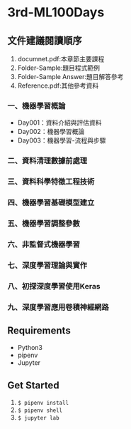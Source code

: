 # 3rd-ML100Days

## 文件建議閱讀順序

1. documnet.pdf:本章節主要課程
2. Folder-Sample:題目程式範例
3. Folder-Sample Answer:題目解答參考
4. Reference.pdf:其他參考資料

### 一、機器學習概論

- Day001：資料介紹與評估資料
- Day002：機器學習概論
- Day003：機器學習-流程與步驟

### 二、資料清理數據前處理

### 三、資料科學特徵工程技術

### 四、機器學習基礎模型建立

### 五、機器學習調整參數

### 六、非監督式機器學習

### 七、深度學習理論與實作

### 八、初探深度學習使用Keras

### 九、深度學習應用卷積神經網路


## Requirements

- Python3
- pipenv
- Jupyter

## Get Started

1. `$ pipenv install`
2. `$ pipenv shell`
3. `$ jupyter lab`
